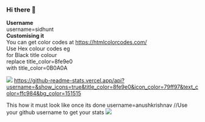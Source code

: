 ### Hi there 👋

**Username** <br>
username=sidhunt<br>
**Customising it** <br>
You can get color codes at https://htmlcolorcodes.com/<br>
Use Hex colour codes eg<br>
for Black title colour <br>
replace  title_color=8fe9e0<br>
with title_color=0B0A0A<br>

![](url)
https://github-readme-stats.vercel.app/api?username=&show_icons=true&title_color=8fe9e0&icon_color=79ff97&text_color=ffc984&bg_color=151515

This how it must look like once its done
username=anushkrishnav  //Use your github username to get your stats
![](https://github-readme-stats.vercel.app/api?username=anushkrishnav&show_icons=true&title_color=8fe9e0&icon_color=79ff97&text_color=ffc984&bg_color=151515)
<!--
**sidhunt/sidhunt** is a ✨ _special_ ✨ repository because its `README.md` (this file) appears on your GitHub profile.

Here are some ideas to get you started:

- 🔭 I’m currently working on ...
- 🌱 I’m currently learning ...
- 👯 I’m looking to collaborate on ...
- 🤔 I’m looking for help with ...
- 💬 Ask me about ...
- 📫 How to reach me: ...
- 😄 Pronouns: ...
- ⚡ Fun fact: ...
-->
